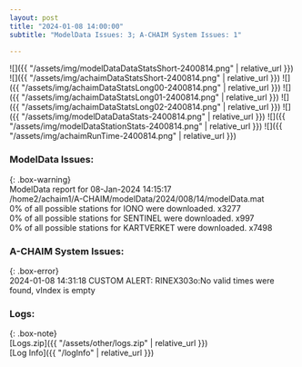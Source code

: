```yaml
---
layout: post
title: "2024-01-08 14:00:00"
subtitle: "ModelData Issues: 3; A-CHAIM System Issues: 1"

---
```


![]({{ "/assets/img/modelDataDataStatsShort-2400814.png" | relative_url }})
![]({{ "/assets/img/achaimDataStatsShort-2400814.png" | relative_url }})
![]({{ "/assets/img/achaimDataStatsLong00-2400814.png" | relative_url }})
![]({{ "/assets/img/achaimDataStatsLong01-2400814.png" | relative_url }})
![]({{ "/assets/img/achaimDataStatsLong02-2400814.png" | relative_url }})
![]({{ "/assets/img/modelDataDataStats-2400814.png" | relative_url }})
![]({{ "/assets/img/modelDataStationStats-2400814.png" | relative_url }})
![]({{ "/assets/img/achaimRunTime-2400814.png" | relative_url }})


### ModelData Issues:  
  
{: .box-warning}  
 ModelData report for 08-Jan-2024 14:15:17   
 /home2/achaim1/A-CHAIM/modelData/2024/008/14/modelData.mat   
 0% of all possible stations for IONO were downloaded. x3277   
 0% of all possible stations for SENTINEL were downloaded. x997   
 0% of all possible stations for KARTVERKET were downloaded. x7498   
  
### A-CHAIM System Issues:  
  
{: .box-error}  
2024-01-08 14:31:18 CUSTOM ALERT: RINEX303o:No valid times were found, vIndex is empty  

### Logs:  
  
{: .box-note}  
[Logs.zip]({{ "/assets/other/logs.zip" | relative_url }})  
[Log Info]({{ "/logInfo" | relative_url }})  
